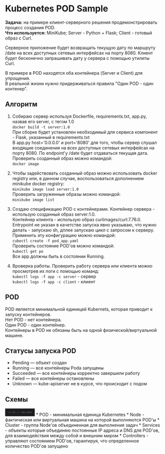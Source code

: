 # Kubernetes POD Sample

**Задача:** на примере клиент-серверного решения продемонстрировать процесс создания POD.  
**Что используется:** MiniKube; Server - Python + Flask; Client - готовый образ с Curl.

Серверное приложение будет возвращать текущую дату по маршруту /date на всех доступных сетевых интерфейсах на порту 8080.
Клиент будет бесконечно запрашивать дату у сервера с помощью утилиты Curl.

В примере в POD находятся оба контейнера (Server и Client) для упрощения.  
В реальной жизни нужно придерживаться правила "Один POD - один контенер".

## Алгоритм
1. Собираю сервер используя Dockerfile, requirements.txt, app.py, назвав его server, с тегом 1.0  
  <code>docker build -t server:1.0</code>  
  При сборке будет установлен необходимый для сервиса компонент - Flask, указанный в requirements.txt  
  В app.py host='0.0.0.0' и port='8080' для того, чтобы сервер слушал входящие соединения на всех доступных сетевых интерфейсах на порту 8080. По endpoint'у /date будет отдаваться текущая дата.  
  Проверить созданный образ можно командой:  
  <code>docker image</code>
  
2. Чтобы задействовать созданный образ можно использовать docker registry или, в данном случае, воспользоваться дополнением minikube docker registry:  
  <code>minikube image load server:1.0</code>  
  Проверить загруженные образы можно командой:  
  <code>minikube image list</code>
  
3. Создаю спецификацию POD с контейнерами.
   Контейнер сервера - использую созданный образ server:1.0.  
   Контейнер клиента - использую образ curlimages/curl:7.76.0. Entrypoint не указан в качетстве запуска явно указываю, что нужно делать - запускаю sh, дплее запускаю цикл с запросом к серверу.  
   Применить эту конфигурацию можно командой:  
   <code>cubectl create -f pod_app.yaml</code>  
   Проверить состояние POD'ов можно командой:  
   <code>kubectl get po</code>  
   Все app должны быть в состоянии Running.
   
4. Вроверка работы.
   Проверить работу сервера или клиента можно просмотрев их логи с помощью команд:  
   <code>kubectl logs -f app -c server</code> - сервер  
   <code>kubectl logs -f app -c client</code> - клиент

## POD
POD является минимальной единицей Kubernets, которая приводит к запуску контейнеров.  
Нет POD - нет контейнера.  
Один POD - один контейнер.  
Контейнеры в POD не обязаны быть на одной физической/виртуальной машине.

## Статусы запуска POD
* Pending — объект создан 
* Running — все контейнеры Podа запущены
* Succeeded — все контейнеры корректно завершили работу
* Failed — все контейнеры остановлены
* Unknown — kube-apiserver не в курсе, что происходит с подом

## Схемы
<img title="Kubernetes elements" height="25" src="images/kubelem.png">  
* POD - минимальная единица Kubernetes  
* Node - фактическая или виртуальная машина на которой выполняются POD'ы  
* Cluster - группа Node'ов объединенная для выполнения задач  
* Services - объекты которые объединяю постоянные IP адреса и DNS для POD'ов, для взаимодействия между собой и внешним миром  
* Controllers - управляют состоянием POD'ов, гарантируя, что определенное количество POD'ов запущено
